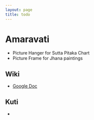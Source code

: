 ```yaml
---
layout: page
title: todo
---
```


# Amaravati

- Picture Hanger for Sutta Pitaka Chart
- Picture Frame for Jhana paintings

## Wiki

- [Google Doc](https://docs.google.com/document/d/1eUYeWe17gz1becDHXtART00Sq02vyII_iRDkOmgvuVY/edit?pli=1)

## Kuti

- 

